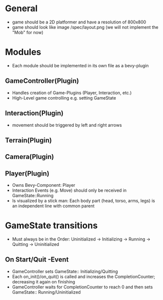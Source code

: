 # General
- game should be a 2D platformer and have a resolution of 800x800
- game should look like image /spec/layout.png (we will not implement the "Mob" for now)

# Modules
- Each module should be implemented in its own file as a bevy-plugin

## GameController(Plugin) 
- Handles creation of Game-Plugins (Player, Interaction, etc.)
- High-Level game controlling e.g. setting GameState

## Interaction(Plugin)
- movement should be triggered by left and right arrows

## Terrain(Plugin)

## Camera(Plugin)

## Player(Plugin)
- Owns Bevy-Component: Player
- Interaction Events (e.g. Move) should only be received in GameState::Running
- Is visualized by a stick man: Each body part (head, torso, arms, legs) is an independent line with common parent

# GameState transitions
- Must always be in the Order: Uninitialized -> Initializing -> Running -> Quitting -> Uninitialized

## On Start/Quit -Event 
- GameController sets GameState:: Initializing/Quitting 
- Each on_init()/on_quit() is called and increases the CompletionCounter; decreasing it again on finishing 
- GameController waits for CompletionCounter to reach 0 and then sets GameState:: Running/Uninitialized